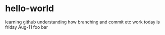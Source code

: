 # hello-world
learning github
understanding how branching and commit etc work
today is friday Aug-11
foo
bar
